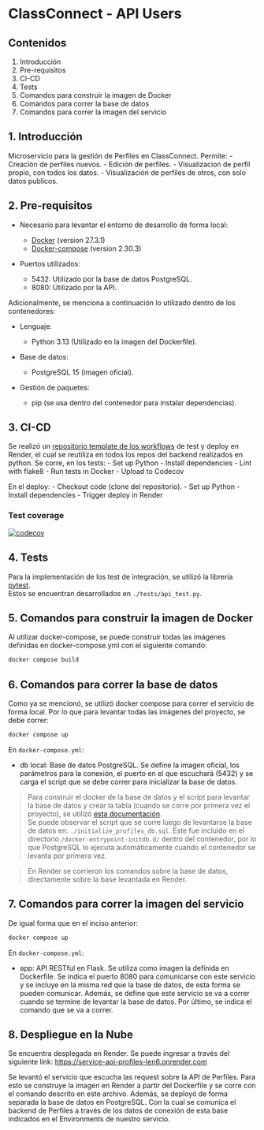 # ClassConnect - API Users

## Contenidos
1. Introducción
2. Pre-requisitos
3. CI-CD
4. Tests
5. Comandos para construir la imagen de Docker
6. Comandos para correr la base de datos
7. Comandos para correr la imagen del servicio

## 1. Introducción

Microservicio para la gestión de Perfiles en ClassConnect.
Permite:
    - Creación de perfiles nuevos.
    - Edición de perfiles.
    - Visualizacion de perfil propio, con todos los datos.
    - Visualización de perfiles de otros, con solo datos publicos.

## 2. Pre-requisitos
- Necesario para levantar el entorno de desarrollo de forma local:
    - [Docker](https://docs.docker.com/get-started/introduction/) (version 27.3.1) 
    - [Docker-compose](https://docs.docker.com/compose/install/) (version 2.30.3)

- Puertos utilizados: 
    - 5432: Utilizado por la base de datos PostgreSQL.
    - 8080: Utilizado por la API.

Adicionalmente, se menciona a continuación lo utilizado dentro de los contenedores:

- Lenguaje:
    - Python 3.13 (Utilizado en la imagen del Dockerfile).

- Base de datos:
    - PostgreSQL 15 (imagen oficial).

- Gestión de paquetes:
    - pip (se usa dentro del contenedor para instalar dependencias).


## 3. CI-CD

Se realizó un [repositorio template de los workflows](https://github.com/1c2025-IngSoftware2-g7/ci_templates/tree/main) de test y deploy en Render, el cual se reutiliza en todos los repos del backend realizados en python.
Se corre, en los tests:
    - Set up Python
    - Install dependencies
    - Lint with flake8
    - Run tests in Docker
    - Upload to Codecov

En el deploy: 
    - Checkout code (clone del repositorio).
    - Set up Python
    - Install dependencies
    - Trigger deploy in Render

### Test coverage

[![codecov](https://codecov.io/gh/1c2025-IngSoftware2-g7/service_api_profiles/branch/<RAMA>/graph/badge.svg)](https://codecov.io/gh/1c2025-IngSoftware2-g7/service_api_profiles)


## 4. Tests
Para la implementación de los test de integración, se utilizó la librería [pytest](https://www.psycopg.org/psycopg3/docs/basic/index.html).  
Estos se encuentran desarrollados en ```./tests/api_test.py```.  


## 5. Comandos para construir la imagen de Docker
Al utilizar docker-compose, se puede construir todas las imágenes definidas en docker-compose.yml con el siguiente comando:
```bash
docker compose build
```

## 6. Comandos para correr la base de datos
Como ya se mencionó, se utilizó docker compose para correr el servicio de forma local. Por lo que para levantar todas las imágenes del proyecto, se debe correr:
```bash
docker compose up
```

En ```docker-compose.yml```:
- db local: Base de datos PostgreSQL. Se define la imagen oficial, los parámetros para la conexión, el puerto en el que escuchará (5432) y se carga el script que se debe correr para inicializar la base de datos.  

> Para construir el docker de la base de datos y el script para levantar la base de datos y crear la tabla (cuando se corre por primera vez el proyecto), se utilizó [esta documentación](https://hub.docker.com/_/postgres).  
Se puede observar el script que se corre luego de levantarse la base de datos en: ```./initialize_profiles_db.sql```. Este fue incluido en el directorio ```/docker-entrypoint-initdb.d/``` dentro del contenedor, por lo que PostgreSQL lo ejecuta automáticamente cuando el contenedor se levanta por primera vez.

> En Render se corrieron los comandos sobre la base de datos, directamente sobre la base levantada en Render.

## 7. Comandos para correr la imagen del servicio
De igual forma que en el inciso anterior:
```bash
docker compose up
```

En ```docker-compose.yml```:
- app: API RESTful en Flask. Se utiliza como imagen la definida en Dockerfile. Se indica el puerto 8080 para comunicarse con este servicio y se incluye en la misma red que la base de datos, de esta forma se pueden comunicar. Además, se define que este servicio se va a correr cuando se termine de levantar la base de datos. Por último, se indica el comando que se va a correr.

## 8. Despliegue en la Nube 

Se encuentra desplegada en Render. 
Se puede ingresar a través del siguiente link: https://service-api-profiles-len6.onrender.com

Se levantó el servicio que escucha las request sobre la API de Perfiles. Para esto se construye la imagen en Render a partir del Dockerfile y se corre con el comando descrito en este archivo.
Además, se deployó de forma separada la base de datos en PostgreSQL. Con la cual se comunica el backend de Perfiles a través de los datos de conexión de esta base indicados en el Environments de nuestro servicio.

